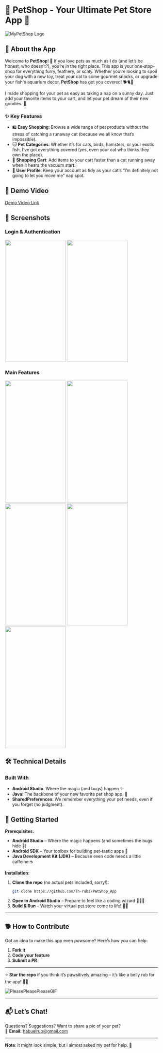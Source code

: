 
# 🐾 **PetShop** - Your Ultimate Pet Store App 🐾  
![MyPetShop Logo](https://images.weserv.nl/?url=https://st5.depositphotos.com/69250682/64933/v/450/depositphotos_649333916-stock-illustration-pet-shop-logo-design-business.jpg?v=4&h=200&w=200&fit=cover&mask=circle&maxage=7d)

## 📱 **About the App**

Welcome to **PetShop**! 🎉 If you love pets as much as I do (and let’s be honest, who doesn’t?), you’re in the right place. This app is your one-stop-shop for everything furry, feathery, or scaly. Whether you’re looking to spoil your dog with a new toy, treat your cat to some gourmet snacks, or upgrade your fish's aquarium decor, **PetShop** has got you covered! 🐕🐈🐠

I made shopping for your pet as easy as taking a nap on a sunny day. Just add your favorite items to your cart, and let your pet dream of their new goodies. 🛒

### ✨ **Key Features**

- 🛍️ **Easy Shopping**: Browse a wide range of pet products without the stress of catching a runaway cat (because we all know that’s impossible).
- 🐱 **Pet Categories**: Whether it’s for cats, birds, hamsters, or your exotic fish, I’ve got everything covered (yes, even your cat who thinks they own the place).
- 🛒 **Shopping Cart**: Add items to your cart faster than a cat running away when it hears the vacuum start.
- 👤 **User Profile**: Keep your account as tidy as your cat’s “I’m definitely not going to let you move me” nap spot.

## 🎥 **Demo Video**  
[Demo Video Link](https://drive.google.com/drive/folders/13ZYqwBxVKyOjd9lfqx8ufEVjhJ6r1ccn)

## 📸 **Screenshots**

### **Login & Authentication**  


<img src="https://github.com/user-attachments/assets/50808667-dc89-4318-a4f2-988ef396f0fb"  width="200" height="400" />
<img src="https://github.com/user-attachments/assets/67b1baa6-4aaf-4aac-bf73-d845f3b7b990"  width="200" height="400" />

### **Main Features** 
<img src="https://github.com/user-attachments/assets/b5885754-2965-400b-b5ba-8fce6f1fbd56"  width="200" height="400" />

<img src="https://github.com/user-attachments/assets/41e4680e-d4ad-49f5-a762-b2ad6dae2168"  width="200" height="400" />

<img src="https://github.com/user-attachments/assets/634dd3b2-6522-4279-9bfe-38144394ffa3"  width="200" height="400" />

<img src="https://github.com/user-attachments/assets/2ddecd65-e160-41d1-9059-660ca733a732"  width="200" height="400" />
<img src="https://github.com/user-attachments/assets/40a8d0eb-bdca-40f0-9192-132227d5af5d"  width="200" height="400" />

## 🛠️ **Technical Details**

### **Built With**
- **Android Studio**: Where the magic (and bugs) happen ✨
- **Java**: The backbone of your new favorite pet shop app. 🐾
- **SharedPreferences**: We remember everything your pet needs, even if you forget (no judgment).

## 🐾 Getting Started  

**Prerequisites:**  
- **Android Studio** – Where the magic happens (and sometimes the bugs hide 🐛)  
- **Android SDK** – Your toolbox for building pet-tastic apps 🔧  
- **Java Development Kit (JDK)** – Because even code needs a little caffeine ☕  

**Installation:**  
1. **Clone the repo** (no actual pets included, sorry!):  
   ```bash
   git clone https://github.com/lh-rubz/PetShop_App
   ```  
2. **Open in Android Studio** – Prepare to feel like a coding wizard 🧙‍♂️✨  
3. **Build & Run** – Watch your virtual pet store come to life! 🐶🛒  

---

## 🐕 **How to Contribute**  
Got an idea to make this app even *paw*some? Here’s how you can help:  
1. **Fork it**  
2. **Code your feature**   
3. **Submit a PR** 
---
⭐ **Star the repo** if you think it’s pawsitively amazing – it’s like a belly rub for the app! 🐾💫

![PleasePleasePleaseGIF](https://github.com/user-attachments/assets/149d29b6-5bf7-439a-a338-8d3dc5e4a341)

---

## 📬 **Let’s Chat!**  
Questions? Suggestions? Want to share a pic of your pet?  
📧 **Email:** habuelrub@gmail.com  

---

**Note**: It might look simple, but I almost asked my pet for help. 🥲

